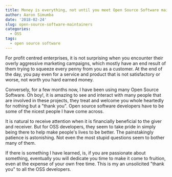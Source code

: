 ```yaml
---
title: Money is everything, not until you meet Open Source Software maintainers
author: Aaron Simumba
date: '2018-02-24'
slug: open-source-software-maintainers
categories:
  - OSS
tags:
  - open source software
---
```


For profit centred enterprises, it is not surprising when you encounter their overly aggressive marketing campaigns, which mostly have an end result of them trying to squeeze every penny from you as a customer. At the end of the day, you pay even for a service and product that is not satisfactory or worse, not worth you hard earned money.

Conversely, for a few months now, I have been using many Open Source Software. Oh boy!, it is amazing to see and interact with many people that are involved in these projects, they treat and welcome you whole heartedly for nothing but a "thank you". Open source software developers have to be some of the nicest people I have come across. 

It is natural to receive attention when it is financially beneficial to the giver and receiver. But for OSS developers, they seem to take pride in simply being there to help make people's lives to be better. The painstakingly patience is astonishing. Not even the most stupid questions seem to bother many of them. 

If there is something I have learned, is, if you are passionate about something, eventually you will dedicate you time to make it come to fruition, even at the expense of your own free time. This is my an unsolicited  "thank you" to all the OSS developers.

